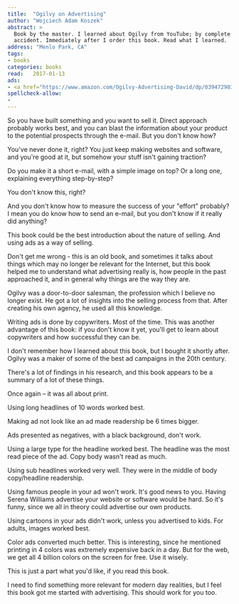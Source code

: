 ```yaml
---
title:  "Ogilvy on Advertising"
author: "Wojciech Adam Koszek"
abstract: >
  Book by the master. I learned about Ogilvy from YouTube; by complete
  accident. Immediately after I order this book. Read what I learned.
address: "Menlo Park, CA"
tags:
- books
categories: books
read:	2017-01-13
ads:
- <a href="https://www.amazon.com/Ogilvy-Advertising-David/dp/039472903X/ref=as_li_ss_il?s=books&ie=UTF8&qid=1485648511&sr=1-1&keywords=ogilvy+on+advertising&linkCode=li2&tag=wkoszek08-20&linkId=3a737f9850a6199c20bb8dc69f291ef2" target="_blank"><img border="0" src="//ws-na.amazon-adsystem.com/widgets/q?_encoding=UTF8&ASIN=039472903X&Format=_SL160_&ID=AsinImage&MarketPlace=US&ServiceVersion=20070822&WS=1&tag=wkoszek08-20" ></a><img src="https://ir-na.amazon-adsystem.com/e/ir?t=wkoszek08-20&l=li2&o=1&a=039472903X" width="1" height="1" border="0" alt="" style="border:none !important; margin:0px !important;" />
spellcheck-allow:
- 
---
```


So you have built something and you want to sell it. Direct approach
probably works best, and you can blast the information about your product to
the potential prospects through the e-mail. But you don't know how?

You've never done it, right? You just keep making websites and software, and
you're good at it, but somehow your stuff isn't gaining traction?

Do you make it a short e-mail, with a simple image on top? Or a long one,
explaining everything step-by-step?

You don't know this, right?

And you don't know how to measure the success of your "effort" probably? I
mean you do know how to send an e-mail, but you don't know if it really did
anything?

This book could be the best introduction about the nature of selling. And
using ads as a way of selling.

Don't get me wrong - this is an old book, and sometimes it talks about
things which may no longer be relevant for the Internet, but this book
helped me to understand what advertising really is, how people in the past
approached it, and in general why things are the way they are.

Ogilvy was a door-to-door salesman, the profession which I believe no longer
exist. He got a lot of insights into the selling process from that. After
creating his own agency, he used all this knowledge.

Writing ads is done by copywriters. Most of the time. This was another
advantage of this book: if you don't know it yet, you'll get to learn about
copywriters and how successful they can be.

I don't remember how I learned about this book, but I bought it shortly
after. Ogilvy was a maker of some of the best ad campaigns in the 20th
century.

There's a lot of findings in his research, and this book appears to be a
summary of a lot of these things.

Once again – it was all about print.

Using long headlines of 10 words worked best.

Making ad not look like an ad made readership be 6 times bigger.

Ads presented as negatives, with a black background, don't work.

Using a large type for the headline worked best. The headline was the most
read piece of the ad. Copy body wasn't read as much.

Using sub headlines worked very well. They were in the middle of body
copy/headline readership.

Using famous people in your ad won't work. It's good news to you. Having
Serena Williams advertise your website or software would be hard. So it's
funny, since we all in theory could advertise our own products.

Using cartoons in your ads didn't work, unless you advertised to kids. For
adults, images worked best.

Color ads converted much better. This is interesting, since he mentioned
printing in 4 colors was extremely expensive back in a day. But for the web,
we get all 4 billion colors on the screen for free. Use it wisely.

This is just a part what you'd like, if you read this book.

I need to find something more relevant for modern day realities, but I feel
this book got me started with advertising. This should work for you too.
